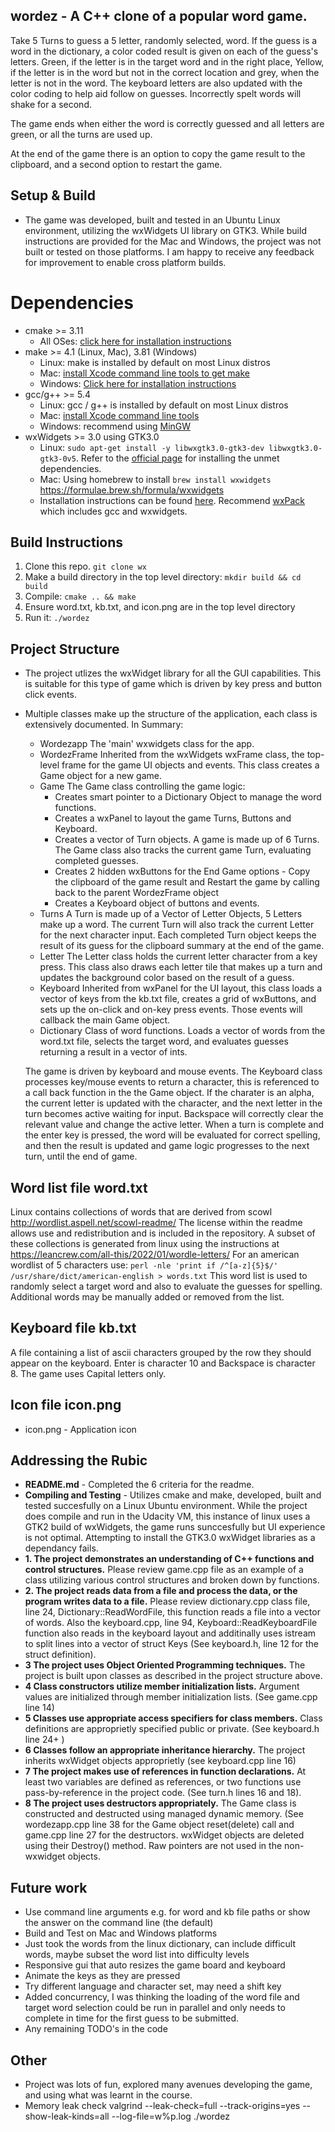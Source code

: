 ## wordez - A C++ clone of a popular word game.
Take 5 Turns to guess a 5 letter, randomly selected, word. If the guess is a word in the dictionary, a color coded result is given on each of the guess's letters. Green, if the letter is in the target word and in the right place, Yellow, if the letter is in the word but not in the correct location and grey, when the letter is not in the word. The keyboard letters are also updated with the color coding to help aid follow on guesses. Incorrectly spelt words will shake for a second. 

The game ends when either the word is correctly guessed and all letters are green, or all the turns are used up. 

At the end of the game there is an option to copy the game result to the clipboard, and a second option to restart the game.

## Setup & Build
* The game was developed, built and tested in an Ubuntu Linux environment, utilizing the wxWidgets UI library on GTK3. While build instructions are provided for the Mac and Windows, the project was not built or tested on those platforms. I am happy to receive any feedback for improvement to enable cross platform builds. 
# Dependencies 
* cmake >= 3.11
  * All OSes: [click here for installation instructions](https://cmake.org/install/)
* make >= 4.1 (Linux, Mac), 3.81 (Windows)
  * Linux: make is installed by default on most Linux distros
  * Mac: [install Xcode command line tools to get make](https://developer.apple.com/xcode/features/)
  * Windows: [Click here for installation instructions](http://gnuwin32.sourceforge.net/packages/make.htm)
* gcc/g++ >= 5.4
  * Linux: gcc / g++ is installed by default on most Linux distros
  * Mac: [install Xcode command line tools](https://developer.apple.com/xcode/features/)
  * Windows: recommend using [MinGW](https://sourceforge.net/projects/mingw/)
* wxWidgets >= 3.0 using GTK3.0
  * Linux: `sudo apt-get install -y libwxgtk3.0-gtk3-dev libwxgtk3.0-gtk3-0v5`. Refer to the [official page](https://wiki.codelite.org/pmwiki.php/Main/WxWidgets30Binaries#toc2) for installing the unmet dependencies. 
  * Mac: Using homebrew to install `brew install wxwidgets` https://formulae.brew.sh/formula/wxwidgets
  * Installation instructions can be found [here](https://wiki.wxwidgets.org/Install). Recommend [wxPack](https://github.com/rjpcomputing/wxpack/wiki) which includes gcc and wxwidgets.

## Build Instructions
1. Clone this repo. `git clone wx`
2. Make a build directory in the top level directory: `mkdir build && cd build`
3. Compile: `cmake .. && make`
4. Ensure word.txt, kb.txt, and icon.png are in the top level directory
5. Run it: `./wordez`

## Project Structure
* The project utlizes the wxWidget library for all the GUI capabilities. This is suitable for this type of game which is driven by key press and button click events.
* Multiple classes make up the structure of the application, each class is extensively documented. In Summary:
  * Wordezapp     The 'main' wxwidgets class for the app.
  * WordezFrame   Inherited from the wxWidgets wxFrame class, the top-level frame for the game UI objects and events. This class creates a Game object for a new game.
  * Game          The Game class controlling the game logic:
    * Creates smart pointer to a Dictionary Object to manage the word functions.
    * Creates a wxPanel to layout the game Turns, Buttons and Keyboard.
    * Creates a vector of Turn objects. A game is made up of 6 Turns. The Game class also tracks the current game Turn, evaluating completed guesses.
    * Creates 2 hidden wxButtons for the End Game options - Copy the clipboard of the game result and Restart the game by calling back to the parent WordezFrame object
    * Creates a Keyboard object of buttons and events. 
  * Turns         A Turn is made up of a Vector of Letter Objects, 5 Letters make up a word. The current Turn will also track the current Letter for the next character input. Each completed Turn object keeps the result of its guess for the clipboard summary at the end of the game.
  * Letter        The Letter class holds the current letter character from a key press. This class also draws each letter tile that makes up a turn and updates the background color based on the result of a guess.
  * Keyboard     Inherited from wxPanel for the UI layout, this class loads a vector of keys from the kb.txt file, creates a grid of wxButtons, and sets up the on-click and on-key press events. Those events will callback the main Game object. 
  * Dictionary    Class of word functions. Loads a vector of words from the word.txt file, selects the target word, and evaluates guesses returning a result in a vector of ints.

  The game is driven by keyboard and mouse events. The Keyboard class processes key/mouse events to return a character, this is referenced to a call back function in the the Game object. If the charater is an alpha, the current letter is updated with the character, and the next letter in the turn becomes active waiting for input. Backspace will correctly clear the relevant value and change the active letter. When a turn is complete and the enter key is pressed, the word will be evaluated for correct spelling, and then the result is updated and game logic progresses to the next turn, until the end of game.

## Word list file word.txt
Linux contains collections of words that are derived from scowl http://wordlist.aspell.net/scowl-readme/ The license within the readme allows use and redistribution and is included in the repository. A subset of these collections is generated from linux using the instructions at https://leancrew.com/all-this/2022/01/wordle-letters/
For an american wordlist of 5 characters use:
`perl -nle 'print if /^[a-z]{5}$/' /usr/share/dict/american-english > words.txt`
This word list is used to randomly select a target word and also to evaluate the guesses for spelling.
Additional words may be manually added or removed from the list.

## Keyboard file kb.txt
A file containing a list of ascii characters grouped by the row they should appear on the keyboard. Enter is character 10 and Backspace is character 8. The game uses Capital letters only.

## Icon file icon.png
- icon.png - Application icon

## Addressing the Rubic
  * **README.md** - Completed the 6 criteria for the readme.
  * **Compiling and Testing** - Utilizes cmake and make, developed, built and tested succesfully on a Linux Ubuntu environment. While the project does compile and run in the Udacity VM, this instance of linux uses a GTK2 build of wxWidgets, the game runs sunccesfully but UI experience is not optimal. Attempting to install the GTK3.0 wxWidget libraries as a dependancy fails.
  * **1. The project demonstrates an understanding of C++ functions and control structures.** Please review game.cpp file as an example of a class utilizing various control structures and broken down by functions.
  * **2. The project reads data from a file and process the data, or the program writes data to a file.** Please review dictionary.cpp class file, line 24, Dictionary::ReadWordFile, this function reads a file into a vector of words. Also the keyboard.cpp, line 94, Keyboard::ReadKeyboardFile function also reads in the keyboard layout and additinally uses istream to split lines into a vector of struct Keys (See keyboard.h, line 12 for the struct definition).
  * **3 The project uses Object Oriented Programming techniques.** The project is built upon classes as described in the project structure above.
  * **4 Class constructors utilize member initialization lists.** Argument values are initialized through member initialization lists. (See game.cpp line 14)
  * **5 Classes use appropriate access specifiers for class members.** Class definitions are approprietly specified public or private. (See keyboard.h line 24+ )
  * **6 Classes follow an appropriate inheritance hierarchy.** The project inherits wxWidget objects approprietly (see keyboard.cpp line 16)
  * **7 The project makes use of references in function declarations.** At least two variables are defined as references, or two functions use pass-by-reference in the project code. (See turn.h lines 16 and 18).
  * **8 The project uses destructors appropriately.** The Game class is constructed and destructed using managed dynamic memory. (See wordezapp.cpp line 38 for the Game object reset(delete) call and  game.cpp line 27 for the destructors. wxWidget objects are deleted using their Destroy() method. Raw pointers are not used in the non-wxwidget objects.

## Future work
- Use command line arguments e.g. for word and kb file paths or show the answer on the command line (the default)
- Build and Test on Mac and Windows platforms
- Just took the words from the linux dictionary, can include difficult words, maybe subset the word list into difficulty levels
- Responsive gui that auto resizes the game board and keyboard
- Animate the keys as they are pressed
- Try different language and character set, may need a shift key
- Added concurrency, I was thinking the loading of the word file and target word selection could be run in parallel and only needs to complete in time 
for the first guess to be submitted.
- Any remaining TODO's in the code

## Other  
- Project was lots of fun, explored many avenues developing the game, and using what was learnt in the course.
- Memory leak check 
valgrind --leak-check=full --track-origins=yes --show-leak-kinds=all --log-file=w%p.log ./wordez


